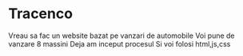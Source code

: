# Tracenco
Vreau sa fac un website bazat pe vanzari de automobile
Voi pune de vanzare 8 massini
Deja am inceput procesul
Si voi folosi html,js,css
